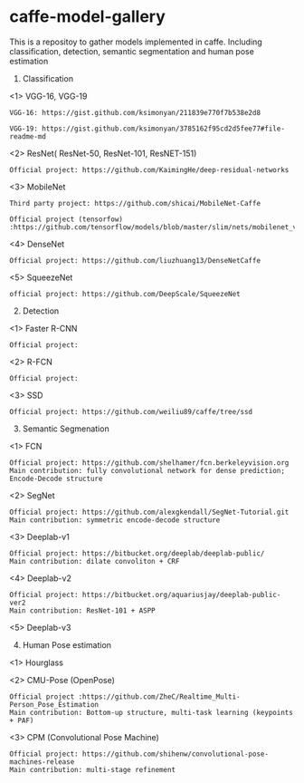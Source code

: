 # caffe-model-gallery

This is a repositoy to gather models implemented in caffe. Including classification, detection, semantic segmentation and human pose estimation

1. Classification

  <1> VGG-16, VGG-19
  
  	VGG-16: https://gist.github.com/ksimonyan/211839e770f7b538e2d8
	
  	VGG-19: https://gist.github.com/ksimonyan/3785162f95cd2d5fee77#file-readme-md
  
  <2> ResNet( ResNet-50, ResNet-101, ResNET-151)
  
  	Official project: https://github.com/KaimingHe/deep-residual-networks
  <3> MobileNet
  
  	Third party project: https://github.com/shicai/MobileNet-Caffe
	
	Official project (tensorfow) :https://github.com/tensorflow/models/blob/master/slim/nets/mobilenet_v1.md
  <4> DenseNet
  
  	Official project: https://github.com/liuzhuang13/DenseNetCaffe
	
  <5> SqueezeNet
  
  	official project: https://github.com/DeepScale/SqueezeNet

2. Detection

  <1> Faster R-CNN
  
	Official project: 
	
  <2> R-FCN
  
	Official project:
	
  <3> SSD
  
  	Official project: https://github.com/weiliu89/caffe/tree/ssd

3. Semantic Segmenation

  <1> FCN
  
	Official project: https://github.com/shelhamer/fcn.berkeleyvision.org
	Main contribution: fully convolutional network for dense prediction; Encode-Decode structure
	
  <2> SegNet
  
	Official project: https://github.com/alexgkendall/SegNet-Tutorial.git
	Main contribution: symmetric encode-decode structure
	
  <3> Deeplab-v1
  
	Official project: https://bitbucket.org/deeplab/deeplab-public/
	Main contribution: dilate convoliton + CRF
	
  <4> Deeplab-v2
  
	Official project: https://bitbucket.org/aquariusjay/deeplab-public-ver2	 
  	Main contribution: ResNet-101 + ASPP
	
  <5> Deeplab-v3
	
4. Human Pose estimation

  <1> Hourglass
  	
  <2> CMU-Pose (OpenPose)
  
 	Official project :https://github.com/ZheC/Realtime_Multi-Person_Pose_Estimation
	Main contribution: Bottom-up structure, multi-task learning (keypoints + PAF)
  <3> CPM (Convolutional Pose Machine)
  
  	Official project: https://github.com/shihenw/convolutional-pose-machines-release
	Main contribution: multi-stage refinement
